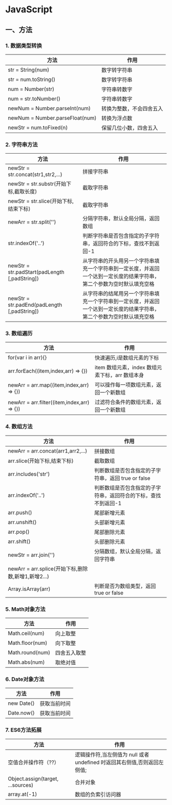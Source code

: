 # JavaScript

## 一、方法

### 1. 数据类型转换

| 方法 | 作用 |
|------|------|
| str = String(num) | 数字转字符串 |
| str = num.toString() | 数字转字符串 |
| num = Number(str) | 字符串转数字 |
| num = str.toNumber() | 字符串转数字 |
| newNum = Number.parseInt(num) | 转换为整数，不会四舍五入 |
| newNum = Number.parseFloat(num) | 转换为浮点数 |
| newStr = num.toFixed(n) | 保留几位小数，四舍五入 |

### 2. 字符串方法

| 方法 | 作用 |
|------|------|
| newStr = str.concat(str1,str2,...) | 拼接字符串 |
| newStr = str.substr(开始下标,截取长度) | 截取字符串 |
| newStr = str.slice(开始下标,结束下标) | 截取字符串 |
| newArr = str.split('') | 分隔字符串，默认全局分隔，返回数组 |
| str.indexOf('..') | 判断字符串是否包含指定的子字符串，返回符合的下标，查找不到返回-1 |
| newStr = str.padStart(padLength [,padString]) | 从字符串的开头用另一个字符串填充一个字符串到一定长度，并返回一个达到一定长度的结果字符串，第二个参数为空时默认填充空格 |
| newStr = str.padEnd(padLength [,padString]) | 从字符串的结尾用另一个字符串填充一个字符串到一定长度，并返回一个达到一定长度的结果字符串，第二个参数为空时默认填充空格 |

### 3. 数组遍历

| 方法 | 作用 |
|------|------|
| for(var i in arr){} | 快速遍历,i是数组元素的下标 |
| arr.forEach((item,index,arr) => {}) | item 数组元素，index 数组元素下标，arr 数组本身 |
| newArr = arr.map((item,index,arr) => {}) | 可以操作每一项数组元素，返回一个新数组 |
| newArr = arr.filter((item,index,arr) => {}) | 过滤符合条件的数组元素，返回一个新数组 |

### 4. 数组方法

| 方法 | 作用 |
|------|------|
| newArr = arr.concat(arr1,arr2,...) | 拼接数组 |
| arr.slice(开始下标,结束下标) | 截取数组 |
| arr.includes('str') | 判断数组是否包含指定的子字符串，返回 true or false |
| arr.indexOf('..') | 判断数组是否包含指定的子字符串，返回符合的下标，查找不到返回-1 |
| arr.push() | 尾部新增元素 |
| arr.unshift() | 头部新增元素 |
| arr.pop() | 尾部删除元素 |
| arr.shift() | 头部删除元素 |
| newStr = arr.join('') | 分隔数组，默认全局分隔，返回字符串 |
| newArr = arr.splice(开始下标,删除数,新增1,新增2...) |  |
| Array.isArray(arr) | 判断是否为数组类型，返回 true or false |

### 5. Math对象方法

| 方法 | 作用 |
|------|------|
| Math.ceil(num) | 向上取整 |
| Math.floor(num) | 向下取整 |
| Math.round(num) | 四舍五入取整 |
| Math.abs(num) | 取绝对值 |

### 6. Date对象方法

| 方法 | 作用 |
|------|------|
| new Date() | 获取当前时间 |
| Date.now() | 获取当前时间 |

### 7. ES6方法拓展

| 方法 | 作用 |
|------|------|
| 空值合并操作符（??） | 逻辑操作符,当左侧值为 null 或者 undefined 时返回其右侧值,否则返回左侧值; |
| Object.assign(target, ...sources) | 合并对象 |
| array.at(-1) | 数组的负索引访问器 |
